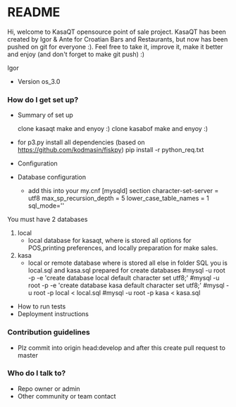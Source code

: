 # README #
Hi, welcome to KasaQT opensource point of sale project. KasaQT has been created by Igor & Ante for Croatian Bars and Restaurants, but now has been pushed on git for everyone :).
Feel free to take it, improve it, make it better and enjoy (and don't forget to make git push) :)

Igor


* Version os_3.0

### How do I get set up? ###

* Summary of set up

  clone kasaqt make and enyoy :)
  clone kasabof make and enyoy :)


* for p3.py install all dependencies (based on https://github.com/kodmasin/fiskpy)
  pip install -r python_req.txt

* Configuration
* Database configuration
  - add this into your my.cnf [mysqld] section
	character-set-server = utf8
	max_sp_recursion_depth = 5
	lower_case_table_names = 1
	sql_mode=''


You must have 2 databases
  1. local
      - local database for kasaqt, where is stored all options for POS,printing preferences,
  and locally preparation for make sales.
  2. kasa
      - local or remote database where is stored all else
in folder SQL you is local.sql and kasa.sql prepared for create databases
   #mysql -u root -p -e 'create database local default character set utf8;'
   #mysql -u root -p -e 'create database kasa default character set utf8;'
   #mysql -u root -p local < local.sql
   #mysql -u root -p kasa < kasa.sql

* How to run tests
* Deployment instructions

### Contribution guidelines ###

* Plz commit into origin head:develop and after this create pull request to master

### Who do I talk to? ###

* Repo owner or admin
* Other community or team contact
